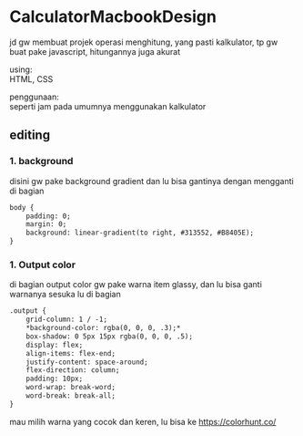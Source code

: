 # CalculatorMacbookDesign
jd gw membuat projek operasi menghitung, yang pasti kalkulator, tp gw buat pake javascript, hitungannya juga akurat

using:
<br>HTML, CSS</br>

penggunaan:
<br>seperti jam pada umumnya menggunakan kalkulator</br>

## editing

### 1. background
disini gw pake background gradient dan lu bisa gantinya dengan mengganti di bagian
```html
body {
    padding: 0;
    margin: 0;
    background: linear-gradient(to right, #313552, #B8405E);
}
```

### 1. Output color
di bagian output color gw pake warna item glassy, dan lu bisa ganti warnanya sesuka lu di bagian
```html
.output {
    grid-column: 1 / -1;
    *background-color: rgba(0, 0, 0, .3);*
    box-shadow: 0 5px 15px rgba(0, 0, 0, .5);
    display: flex;
    align-items: flex-end;
    justify-content: space-around;
    flex-direction: column;
    padding: 10px;
    word-wrap: break-word;
    word-break: break-all;
}
```

mau milih warna yang cocok dan keren, lu bisa ke https://colorhunt.co/

